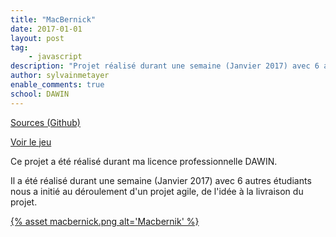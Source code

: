 ```yaml
---
title: "MacBernick"
date: 2017-01-01
layout: post
tag: 
    - javascript
description: "Projet réalisé durant une semaine (Janvier 2017) avec 6 autres étudiants nous a initié au déroulement d'un projet agile, de l'idée à la livraison du projet."
author: sylvainmetayer
enable_comments: true
school: DAWIN
---
```


[Sources (Github)](https://github.com/mlcdf/macbernik/)

[Voir le jeu](https://mlcdf.github.io/macbernik/)

Ce projet a été réalisé durant ma licence professionnelle DAWIN.

Il a été réalisé durant une semaine (Janvier 2017) avec 6 autres étudiants nous a initié au déroulement d'un projet agile, de l'idée à la livraison du projet.

[{% asset macbernick.png alt='Macbernik' %}](https://mlcdf.github.io/macbernik/)
